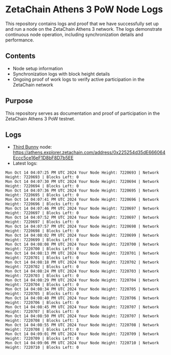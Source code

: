 # ZetaChain Athens 3 PoW Node Logs
This repository contains logs and proof that we have successfully set up and run a node on the ZetaChain Athens 3 network. The logs demonstrate continuous node operation, including synchronization details and performance.

## Contents
- Node setup information
- Synchronization logs with block height details
- Ongoing proof of work logs to verify active participation in the ZetaChain network

## Purpose
This repository serves as documentation and proof of participation in the ZetaChain Athens 3 PoW testnet.

## Logs

- [Third Bunny](https://thirdbunny.xyz/) node: https://athens.explorer.zetachain.com/address/0x225254d35dE666064Eccc5ce16eF1D8bF8D7b5EE
- Latest logs:
```
Mon Oct 14 04:07:25 PM UTC 2024 Your Node Height: 7220693 | Network Height: 7220693 | Blocks Left: 0
Mon Oct 14 04:07:30 PM UTC 2024 Your Node Height: 7220694 | Network Height: 7220694 | Blocks Left: 0
Mon Oct 14 04:07:36 PM UTC 2024 Your Node Height: 7220695 | Network Height: 7220695 | Blocks Left: 0
Mon Oct 14 04:07:41 PM UTC 2024 Your Node Height: 7220696 | Network Height: 7220696 | Blocks Left: 0
Mon Oct 14 04:07:46 PM UTC 2024 Your Node Height: 7220697 | Network Height: 7220697 | Blocks Left: 0
Mon Oct 14 04:07:52 PM UTC 2024 Your Node Height: 7220697 | Network Height: 7220697 | Blocks Left: 0
Mon Oct 14 04:07:57 PM UTC 2024 Your Node Height: 7220698 | Network Height: 7220698 | Blocks Left: 0
Mon Oct 14 04:08:02 PM UTC 2024 Your Node Height: 7220699 | Network Height: 7220699 | Blocks Left: 0
Mon Oct 14 04:08:08 PM UTC 2024 Your Node Height: 7220700 | Network Height: 7220700 | Blocks Left: 0
Mon Oct 14 04:08:13 PM UTC 2024 Your Node Height: 7220701 | Network Height: 7220701 | Blocks Left: 0
Mon Oct 14 04:08:18 PM UTC 2024 Your Node Height: 7220702 | Network Height: 7220702 | Blocks Left: 0
Mon Oct 14 04:08:24 PM UTC 2024 Your Node Height: 7220703 | Network Height: 7220703 | Blocks Left: 0
Mon Oct 14 04:08:29 PM UTC 2024 Your Node Height: 7220704 | Network Height: 7220704 | Blocks Left: 0
Mon Oct 14 04:08:34 PM UTC 2024 Your Node Height: 7220705 | Network Height: 7220705 | Blocks Left: 0
Mon Oct 14 04:08:40 PM UTC 2024 Your Node Height: 7220706 | Network Height: 7220706 | Blocks Left: 0
Mon Oct 14 04:08:45 PM UTC 2024 Your Node Height: 7220707 | Network Height: 7220707 | Blocks Left: 0
Mon Oct 14 04:08:50 PM UTC 2024 Your Node Height: 7220707 | Network Height: 7220708 | Blocks Left: 1
Mon Oct 14 04:08:55 PM UTC 2024 Your Node Height: 7220708 | Network Height: 7220708 | Blocks Left: 0
Mon Oct 14 04:09:01 PM UTC 2024 Your Node Height: 7220709 | Network Height: 7220709 | Blocks Left: 0
Mon Oct 14 04:09:06 PM UTC 2024 Your Node Height: 7220710 | Network Height: 7220710 | Blocks Left: 0
```
